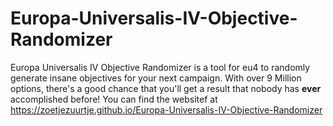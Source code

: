 # Europa-Universalis-IV-Objective-Randomizer

Europa Universalis IV Objective Randomizer is a tool for eu4 to randomly generate insane objectives for your next campaign. With over 9 Million options, there's a good chance that you'll get a result that nobody has <strong>ever</strong> accomplished before!
You can find the websitef at https://zoetjezuurtje.github.io/Europa-Universalis-IV-Objective-Randomizer
